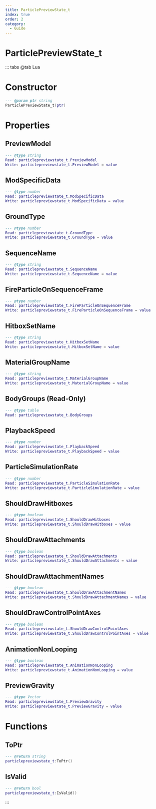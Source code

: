 ```yaml
---
title: ParticlePreviewState_t
index: true
order: 2
category:
  - Guide
---
```


# ParticlePreviewState_t

::: tabs
@tab Lua
# Constructor
```lua
--- @param ptr string
ParticlePreviewState_t(ptr)
```
# Properties
## PreviewModel 
```lua
--- @type string
Read: particlepreviewstate_t.PreviewModel
Write: particlepreviewstate_t.PreviewModel = value
```
## ModSpecificData 
```lua
--- @type number
Read: particlepreviewstate_t.ModSpecificData
Write: particlepreviewstate_t.ModSpecificData = value
```
## GroundType 
```lua
--- @type number
Read: particlepreviewstate_t.GroundType
Write: particlepreviewstate_t.GroundType = value
```
## SequenceName 
```lua
--- @type string
Read: particlepreviewstate_t.SequenceName
Write: particlepreviewstate_t.SequenceName = value
```
## FireParticleOnSequenceFrame 
```lua
--- @type number
Read: particlepreviewstate_t.FireParticleOnSequenceFrame
Write: particlepreviewstate_t.FireParticleOnSequenceFrame = value
```
## HitboxSetName 
```lua
--- @type string
Read: particlepreviewstate_t.HitboxSetName
Write: particlepreviewstate_t.HitboxSetName = value
```
## MaterialGroupName 
```lua
--- @type string
Read: particlepreviewstate_t.MaterialGroupName
Write: particlepreviewstate_t.MaterialGroupName = value
```
## BodyGroups (Read-Only)
```lua
--- @type table
Read: particlepreviewstate_t.BodyGroups
```
## PlaybackSpeed 
```lua
--- @type number
Read: particlepreviewstate_t.PlaybackSpeed
Write: particlepreviewstate_t.PlaybackSpeed = value
```
## ParticleSimulationRate 
```lua
--- @type number
Read: particlepreviewstate_t.ParticleSimulationRate
Write: particlepreviewstate_t.ParticleSimulationRate = value
```
## ShouldDrawHitboxes 
```lua
--- @type boolean
Read: particlepreviewstate_t.ShouldDrawHitboxes
Write: particlepreviewstate_t.ShouldDrawHitboxes = value
```
## ShouldDrawAttachments 
```lua
--- @type boolean
Read: particlepreviewstate_t.ShouldDrawAttachments
Write: particlepreviewstate_t.ShouldDrawAttachments = value
```
## ShouldDrawAttachmentNames 
```lua
--- @type boolean
Read: particlepreviewstate_t.ShouldDrawAttachmentNames
Write: particlepreviewstate_t.ShouldDrawAttachmentNames = value
```
## ShouldDrawControlPointAxes 
```lua
--- @type boolean
Read: particlepreviewstate_t.ShouldDrawControlPointAxes
Write: particlepreviewstate_t.ShouldDrawControlPointAxes = value
```
## AnimationNonLooping 
```lua
--- @type boolean
Read: particlepreviewstate_t.AnimationNonLooping
Write: particlepreviewstate_t.AnimationNonLooping = value
```
## PreviewGravity 
```lua
--- @type Vector
Read: particlepreviewstate_t.PreviewGravity
Write: particlepreviewstate_t.PreviewGravity = value
```
# Functions
## ToPtr
```lua
--- @return string
particlepreviewstate_t:ToPtr()
```
## IsValid
```lua
--- @return bool
particlepreviewstate_t:IsValid()
```

:::
